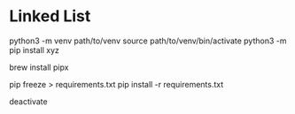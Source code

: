 # Linked List

python3 -m venv path/to/venv
source path/to/venv/bin/activate
python3 -m pip install xyz

brew install pipx

pip freeze > requirements.txt
pip install -r requirements.txt

deactivate
